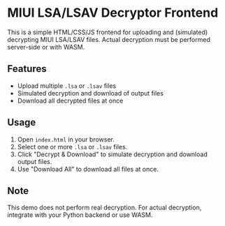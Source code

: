 # MIUI LSA/LSAV Decryptor Frontend

This is a simple HTML/CSS/JS frontend for uploading and (simulated) decrypting MIUI LSA/LSAV files. Actual decryption must be performed server-side or with WASM.

## Features
- Upload multiple `.lsa` or `.lsav` files
- Simulated decryption and download of output files
- Download all decrypted files at once

## Usage
1. Open `index.html` in your browser.
2. Select one or more `.lsa` or `.lsav` files.
3. Click "Decrypt & Download" to simulate decryption and download output files.
4. Use "Download All" to download all files at once.

## Note
This demo does not perform real decryption. For actual decryption, integrate with your Python backend or use WASM.
